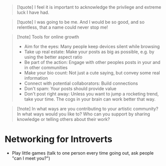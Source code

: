 > [!quote] I feel it is important to acknowledge the privilege and extreme luck I have had.

> [!quote] I was going to be me. And I would be so good, and so relentless, that a name could never stop me!

> [!note] Tools for online growth
>  - Aim for the eyes: Many people keep devices silent while browsing
>  - Take up real estate: Make your posts as big as possible, e.g. by using the better aspect ratio
>  - Be part of the action: Engage with other peoples posts in your and in other communities
>  - Make your bio count: Not just a cute saying, but convey some real information
>  - Connect with potential collaborators: Build connections
>  - Don't spam: Your posts should provide value
>  - Don't post right away: Unless you want to jump a rocketing trend, take your time. The cogs in your brain can work better that way.



> [!note] In what ways are you contributing to your artistic community? In what ways would you like to? Who can you support by sharing knowledge or telling others about their work?

# Networking for Introverts

- Play little games (talk to one person every time going out, ask people "can I meet you?")